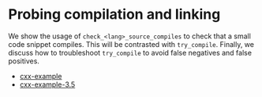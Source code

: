 # Probing compilation and linking

We show the usage of `check_<lang>_source_compiles` to check that a small code
snippet compiles. This will be contrasted with `try_compile`. Finally, we
discuss how to troubleshoot `try_compile` to avoid false negatives and false positives.


- [cxx-example](cxx-example/)
- [cxx-example-3.5](cxx-example-3.5/)
